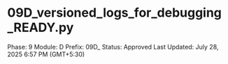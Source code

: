 # 09D_versioned_logs_for_debugging_READY.py

Phase: 9
Module: D
Prefix: 09D_
Status: Approved
Last Updated: July 28, 2025 6:57 PM (GMT+5:30)
